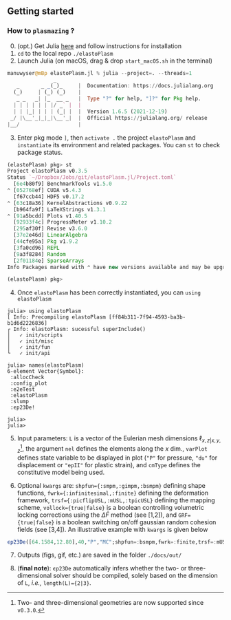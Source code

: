 ## Getting started

### How to ```plasmazing``` ?  

0. (opt.) Get Julia [here](https://julialang.org/downloads/) and follow instructions for installation
1. ```cd``` to the local repo ```./elastoPlasm ``` 
2. Launch Julia (on macOS, drag & drop ```start_macOS.sh``` in the terminal)
```julia
manuwyser@mBp elastoPlasm.jl % julia --project=. --threads=1
               _
   _       _ _(_)_     |  Documentation: https://docs.julialang.org
  (_)     | (_) (_)    |
   _ _   _| |_  __ _   |  Type "?" for help, "]?" for Pkg help.
  | | | | | | |/ _` |  |
  | | |_| | | | (_| |  |  Version 1.6.5 (2021-12-19)
 _/ |\__'_|_|_|\__'_|  |  Official https://julialang.org/ release
|__/                   |
```
3. Enter pkg mode ``` ] ```, then ```activate .``` the project ```elastoPlasm``` and ```instantiate``` its environment and related packages. You can ```st``` to check package status.
```julia
(elastoPlasm) pkg> st
Project elastoPlasm v0.3.5
Status `~/Dropbox/Jobs/git/elastoPlasm.jl/Project.toml`
  [6e4b80f9] BenchmarkTools v1.5.0
⌃ [052768ef] CUDA v5.4.3
  [f67ccb44] HDF5 v0.17.2
⌃ [63c18a36] KernelAbstractions v0.9.22
  [b964fa9f] LaTeXStrings v1.3.1
⌃ [91a5bcdd] Plots v1.40.5
  [92933f4c] ProgressMeter v1.10.2
  [295af30f] Revise v3.6.0
  [37e2e46d] LinearAlgebra
  [44cfe95a] Pkg v1.9.2
  [3fa0cd96] REPL
  [9a3f8284] Random
  [2f01184e] SparseArrays
Info Packages marked with ⌃ have new versions available and may be upgradable.

(elastoPlasm) pkg> 

```
4. Once ```elastoPlasm``` has been correctly instantiated, you can ```using elastoPlasm```

```juliaREPL
julia> using elastoPlasm
[ Info: Precompiling elastoPlasm [ff84b311-7f94-4593-ba3b-b1d6d2226836]
┌ Info: elastoPlasm: sucessful superInclude()
│ 	✓ init/scripts
│ 	✓ init/misc
│ 	✓ init/fun
└ 	✓ init/api

julia> names(elastoPlasm)
6-element Vector{Symbol}:
 :allocCheck
 :config_plot
 :e2eTest
 :elastoPlasm
 :slump
 :ϵp23De!

julia> 
julia> 
```

5. Input parameters: ```L``` is a vector of the Eulerian mesh dimensions $\ell_{x,z|x,y,z}$[^1], the argument ```nel``` defines the elements along the $x$ dim., ```varPlot``` defines state variable to be displayed in plot (```"P"``` for pressure, ```"du"``` for displacement or ```"epII"``` for plastic strain), and ```cmType``` defines the constitutive model being used. 

6. Optional ```kwargs``` are: ```shpfun={:smpm,:gimpm,:bsmpm}``` defining shape functions, ```fwrk={:infinitesimal,:finite}``` defining the deformation framework, ```trsf={:picflipUSL,:mUSL,:tpicUSL}``` defining the mapping scheme, ```vollock={true|false}``` is a boolean controlling volumetric locking corrections using the $\Delta\bar{F}$ method (see [1,2]), and ```GRF={true|false}``` is a boolean switching on/off gaussian random cohesion fields (see [3,4]). An illustrative example with ```kwargs``` is given below
```julia
ϵp23De([64.1584,12.80],40,"P","MC";shpfun=:bsmpm,fwrk=:finite,trsf=:mUSL,vollock=true)
```

7. Outputs (figs, gif, etc.) are saved in the folder ```./docs/out/ ```

8. (**final note**): ```ϵp23De``` automatically infers whether the two- or three-dimensional solver should be compiled, solely based on the dimension of ```L```, *i.e.,* ```length(L)={2|3}```.

[^1]: Two- and three-dimensional geometries are now supported since ```v0.3.0```.